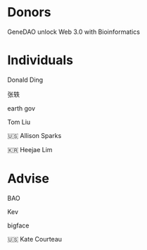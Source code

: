 # Donors

GeneDAO unlock Web 3.0 with Bioinformatics

# Individuals

Donald Ding

张轶

earth gov

Tom Liu

🇺🇸 Allison Sparks

🇰🇷 Heejae Lim


# Advise

BAO

Kev

bigface

🇺🇸 Kate Courteau

